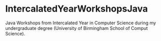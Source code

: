 # IntercalatedYearWorkshopsJava

Java Workshops from Intercalated Year in Computer Science during my undergraduate degree (University of Birmingham School of Comput Science).
